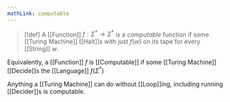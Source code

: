 ```yaml
---
mathLink: computable
---
```

>[!def]
>A [[Function]] $f:\Sigma^{*}\rightarrow \Sigma^*$ is a *computable* function if some [[Turing Machine]] [[Halt]]s with just $f(w)$ on its tape for every [[String]] $w$.

Equivalently, a [[Function]] $f$ is [[Computable]] if some [[Turing Machine]] [[Decide]]s the [[Language]] $f(\Sigma^{*})$

Anything a [[Turing Machine]] can do without [[Loop]]ing, including running [[Decider]]s is computable.

